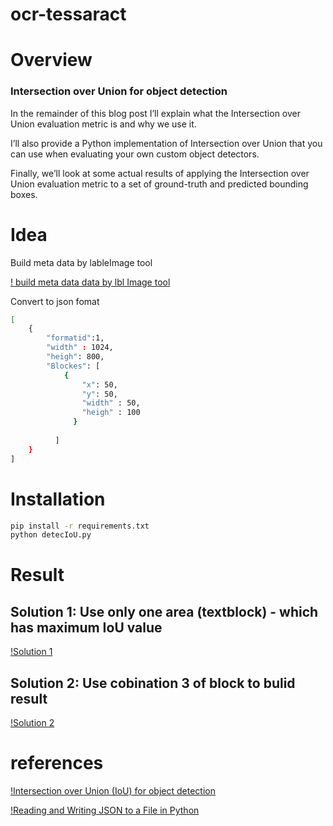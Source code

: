 # ocr-tessaract
 
# Overview
### Intersection over Union for object detection

In the remainder of this blog post I’ll explain what the Intersection over Union evaluation metric is and why we use it.

I’ll also provide a Python implementation of Intersection over Union that you can use when evaluating your own custom object detectors.

Finally, we’ll look at some actual results of applying the Intersection over Union evaluation metric to a set of ground-truth and predicted bounding boxes.

# Idea
Build meta data by lableImage tool

[! build meta data data by lbl Image tool](Images/BuildMetadata.png)

Convert to json fomat

```bash
[
    {
        "formatid":1,
        "width" : 1024,
        "heigh": 800,
        "Blockes": [
            {
                "x": 50,
                "y": 50, 
                "width" : 50,
                "heigh" : 100
              }
  
          ]
    }
] 

```

# Installation
```bash
pip install -r requirements.txt
python detecIoU.py
```

# Result
## Solution 1: Use only one area (textblock) - which has maximum IoU value 

[!Solution 1](Images/savedImageSolution1.jpg)

## Solution 2: Use cobination 3 of block to bulid result

[!Solution 2](Images/savedImageSolution5.jpg)

# references
[!Intersection over Union (IoU) for object detection](https://www.pyimagesearch.com/2016/11/07/intersection-over-union-iou-for-object-detection/)

[!Reading and Writing JSON to a File in Python](https://stackabuse.com/reading-and-writing-json-to-a-file-in-python/)